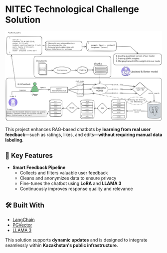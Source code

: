 # NITEC Technological Challenge Solution

![System Architecture](docs/architecture.png)

This project enhances RAG-based chatbots by **learning from real user feedback**—such as ratings, likes, and edits—**without requiring manual data labeling**.

## 🚀 Key Features

- **Smart Feedback Pipeline**
  - Collects and filters valuable user feedback
  - Cleans and anonymizes data to ensure privacy
  - Fine-tunes the chatbot using **LoRA** and **LLAMA 3**
  - Continuously improves response quality and relevance

## 🛠️ Built With

- [LangChain](https://github.com/langchain-ai/langchain)
- [PGVector](https://github.com/pgvector/pgvector)
- [LLAMA 3](https://ai.meta.com/llama/)

This solution supports **dynamic updates** and is designed to integrate seamlessly within **Kazakhstan's public infrastructure**.

